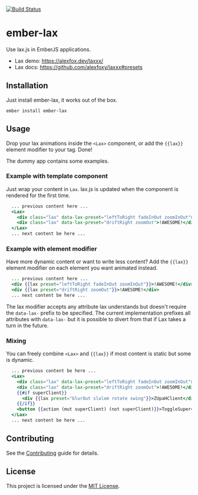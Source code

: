 [![Build Status](https://travis-ci.org/redpencilio/ember-lax.svg?branch=master)](https://travis-ci.org/redpencilio/ember-lax)

ember-lax
==============================================================================

Use lax.js in EmberJS applications.

- Lax demo: https://alexfox.dev/laxxx/
- Lax docs: https://github.com/alexfoxy/laxxx#presets


Installation
------------------------------------------------------------------------------

Just install ember-lax, it works out of the box.

```
ember install ember-lax
```


Usage
------------------------------------------------------------------------------

Drop your lax animations inside the `<Lax>` component, or add the `{{lax}}`
element modifier to your tag.  Done!

The dummy app contains some examples.

### Example with template component

Just wrap your content in `Lax`.  lax.js is updated when the component
is rendered for the first time.

```hbs
  ... previous content here ...
  <Lax>
    <div class="lax" data-lax-preset="leftToRight fadeInOut zoomInOut">!AWESOME!</div>
    <div class="lax" data-lax-preset="driftRight zoomOut">!AWESOME!</div>
  </Lax>
  ... next content be here ...
```

### Example with element modifier

Have more dynamic content or want to write less content?  Add the
`{{lax}}` element modifier on each element you want animated instead.

```hbs
  ... previous content here ...
  <div {{lax preset="leftToRight fadeInOut zoomInOut"}}>!AWESOME!</div>
  <div {{lax preset="driftRight zoomOut"}}>!AWESOME!</div>
  ... next content be here ...
```

The lax modifier accepts any attribute lax understands but doesn't
require the `data-lax-` prefix to be specified.  The current
implementation prefixes all attributes with `data-lax-` but it is
possible to divert from that if Lax takes a turn in the future.

### Mixing

You can freely combine `<Lax>` and `{{lax}}` if most content is static
but some is dynamic.

```hbs
  ... previous content be here ...
  <Lax>
    <div class="lax" data-lax-preset="leftToRight fadeInOut zoomInOut">!AWESOME!</div>
    <div class="lax" data-lax-preset="driftRight zoomOut">!AWESOME!</div>
    {{#if superClient}}
      <div {{lax preset="blurOut slalom rotate swing"}}>ZUpaHClient</div>
    {{/if}}
    <button {{action (mut superClient) (not superClient)}}>ToggleSuper</button>
  </Lax>
  ... next content be here ...
```


Contributing
------------------------------------------------------------------------------

See the [Contributing](CONTRIBUTING.md) guide for details.


License
------------------------------------------------------------------------------

This project is licensed under the [MIT License](LICENSE.md).

